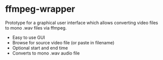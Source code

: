 ffmpeg-wrapper
==============
Prototype for a graphical user interface which allows converting video files to mono .wav files via ffmpeg.

- Easy to use GUI
- Browse for source video file (or paste in filename)
- Optional start and end time
- Converts to mono .wav audio file
